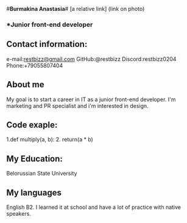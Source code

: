#**Burmakina Anastasia**#
[a relative link] (link on photo)
### ***Junior front-end developer**
## Contact information:
e-mail:restbizz@gmail.com
GitHub:@restbizz
Discord:restbizz0204
Phone:+79055807404
## About me
My goal is to start a career in IT as a junior front-end developer.
I'm marketing and PR specialist and i'm interested in design.
## Code exaple: 
1.def multiply(a, b): 2.  return(a * b)
## My Education:
Belorussian State University
## My languages
English B2. 
I learned it at school and have a lot of practice with native speakers.
